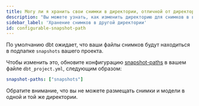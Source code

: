 ```yaml
---
title: Могу ли я хранить свои снимки в директории, отличной от директории `snapshot` в моем проекте?
description: "Вы можете узнать, как изменить директорию для снимков в вашем проекте"
sidebar_label: 'Хранение снимков в другой директории'
id: configurable-snapshot-path
---
```

По умолчанию dbt ожидает, что ваши файлы снимков будут находиться в подпапке `snapshots` вашего проекта.

Чтобы изменить это, обновите конфигурацию [snapshot-paths](reference/project-configs/snapshot-paths.md) в вашем файле `dbt_project.yml`, следующим образом:

<File name='dbt_project.yml'>

```yml
snapshot-paths: ["snapshots"]
```

</File>

Обратите внимание, что вы не можете размещать снимки и модели в одной и той же директории.